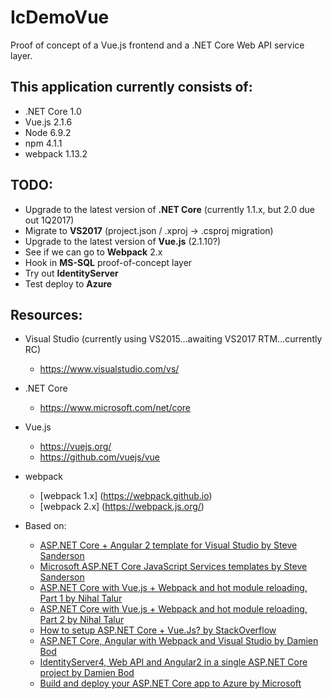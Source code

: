 # IcDemoVue

Proof of concept of a Vue.js frontend and a .NET Core Web API service layer.

## This application currently consists of:

* .NET Core 1.0
* Vue.js 2.1.6
* Node 6.9.2
* npm 4.1.1
* webpack 1.13.2

## TODO:

* Upgrade to the latest version of **.NET Core** (currently 1.1.x, but 2.0 due out 1Q2017)
* Migrate to **VS2017** (project.json / .xproj -> .csproj migration)
* Upgrade to the latest version of **Vue.js** (2.1.10?)
* See if we can go to **Webpack** 2.x
* Hook in **MS-SQL** proof-of-concept layer
* Try out **IdentityServer**
* Test deploy to **Azure**

## Resources:

* Visual Studio (currently using VS2015...awaiting VS2017 RTM...currently RC)
  * https://www.visualstudio.com/vs/

* .NET Core
  * https://www.microsoft.com/net/core

* Vue.js
  * https://vuejs.org/
  * https://github.com/vuejs/vue

* webpack
  * [webpack 1.x] (https://webpack.github.io)
  * [webpack 2.x] (https://webpack.js.org/)

* Based on:
  * [ASP.NET Core + Angular 2 template for Visual Studio by Steve Sanderson](http://blog.stevensanderson.com/2016/10/04/angular2-template-for-visual-studio/)
  * [Microsoft ASP.NET Core JavaScript Services templates by Steve Sanderson](https://github.com/aspnet/JavaScriptServices)
  * [ASP.NET Core with Vue.js + Webpack and hot module reloading, Part 1 by Nihal Talur](https://blog.iridiumion.xyz/2016/12/asp-net-core-with-vue-js-webpack-and-hot-module-reloading-part-1/)
  * [ASP.NET Core with Vue.js + Webpack and hot module reloading, Part 2 by Nihal Talur](https://blog.iridiumion.xyz/2016/12/asp-net-core-with-vue-js-webpack-and-hot-module-reloading-part-2/)
  * [How to setup ASP.NET Core + Vue.Js? by StackOverflow](https://stackoverflow.com/questions/39478855/how-to-setup-asp-net-core-vue-js)
  * [ASP.NET Core, Angular with Webpack and Visual Studio by Damien Bod](https://damienbod.com/2016/06/12/asp-net-core-angular2-with-webpack-and-visual-studio/)
  * [IdentityServer4, Web API and Angular2 in a single ASP.NET Core project by Damien Bod](https://damienbod.com/2016/10/01/identityserver4-webapi-and-angular2-in-a-single-asp-net-core-project/)
  * [Build and deploy your ASP.NET Core app to Azure by Microsoft](https://www.visualstudio.com/en-us/docs/build/apps/aspnet/aspnetcore-to-azure)
